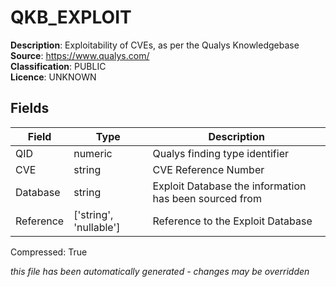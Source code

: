 # QKB_EXPLOIT

**Description**: Exploitability of CVEs, as per the Qualys Knowledgebase  
**Source**: https://www.qualys.com/  
**Classification**: PUBLIC  
**Licence**: UNKNOWN  

## Fields

| Field           | Type         | Description               |
|-----------------|--------------|---------------------------|
| QID  | numeric   | Qualys finding type identifier |  
| CVE  | string   | CVE Reference Number |  
| Database  | string   | Exploit Database the information has been sourced from |  
| Reference  | [&#39;string&#39;, &#39;nullable&#39;]   | Reference to the Exploit Database |  
 

Compressed: True

_this file has been automatically generated - changes may be overridden_